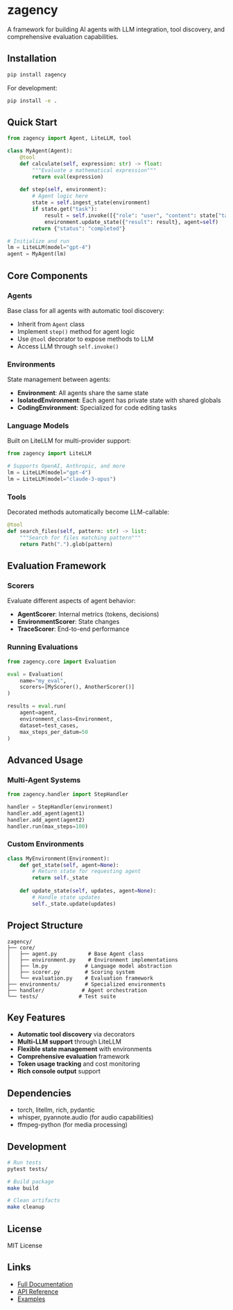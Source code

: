 # zagency

A framework for building AI agents with LLM integration, tool discovery, and comprehensive evaluation capabilities.

## Installation

```bash
pip install zagency
```

For development:
```bash
pip install -e .
```

## Quick Start

```python
from zagency import Agent, LiteLLM, tool

class MyAgent(Agent):
    @tool
    def calculate(self, expression: str) -> float:
        """Evaluate a mathematical expression"""
        return eval(expression)
    
    def step(self, environment):
        # Agent logic here
        state = self.ingest_state(environment)
        if state.get("task"):
            result = self.invoke([{"role": "user", "content": state["task"]}])
            environment.update_state({"result": result}, agent=self)
        return {"status": "completed"}

# Initialize and run
lm = LiteLLM(model="gpt-4")
agent = MyAgent(lm)
```

## Core Components

### Agents
Base class for all agents with automatic tool discovery:
- Inherit from `Agent` class
- Implement `step()` method for agent logic
- Use `@tool` decorator to expose methods to LLM
- Access LLM through `self.invoke()`

### Environments
State management between agents:
- **Environment**: All agents share the same state
- **IsolatedEnvironment**: Each agent has private state with shared globals
- **CodingEnvironment**: Specialized for code editing tasks

### Language Models
Built on LiteLLM for multi-provider support:
```python
from zagency import LiteLLM

# Supports OpenAI, Anthropic, and more
lm = LiteLLM(model="gpt-4")
lm = LiteLLM(model="claude-3-opus")
```

### Tools
Decorated methods automatically become LLM-callable:
```python
@tool
def search_files(self, pattern: str) -> list:
    """Search for files matching pattern"""
    return Path(".").glob(pattern)
```

## Evaluation Framework

### Scorers
Evaluate different aspects of agent behavior:
- **AgentScorer**: Internal metrics (tokens, decisions)
- **EnvironmentScorer**: State changes
- **TraceScorer**: End-to-end performance

### Running Evaluations
```python
from zagency.core import Evaluation

eval = Evaluation(
    name="my_eval",
    scorers=[MyScorer(), AnotherScorer()]
)

results = eval.run(
    agent=agent,
    environment_class=Environment,
    dataset=test_cases,
    max_steps_per_datum=50
)
```

## Advanced Usage

### Multi-Agent Systems
```python
from zagency.handler import StepHandler

handler = StepHandler(environment)
handler.add_agent(agent1)
handler.add_agent(agent2)
handler.run(max_steps=100)
```

### Custom Environments
```python
class MyEnvironment(Environment):
    def get_state(self, agent=None):
        # Return state for requesting agent
        return self._state
    
    def update_state(self, updates, agent=None):
        # Handle state updates
        self._state.update(updates)
```

## Project Structure

```
zagency/
├── core/
│   ├── agent.py          # Base Agent class
│   ├── environment.py    # Environment implementations
│   ├── lm.py            # Language model abstraction
│   ├── scorer.py        # Scoring system
│   └── evaluation.py    # Evaluation framework
├── environments/        # Specialized environments
├── handler/            # Agent orchestration
└── tests/             # Test suite
```

## Key Features

- **Automatic tool discovery** via decorators
- **Multi-LLM support** through LiteLLM
- **Flexible state management** with environments
- **Comprehensive evaluation** framework
- **Token usage tracking** and cost monitoring
- **Rich console output** support

## Dependencies

- torch, litellm, rich, pydantic
- whisper, pyannote.audio (for audio capabilities)
- ffmpeg-python (for media processing)

## Development

```bash
# Run tests
pytest tests/

# Build package
make build

# Clean artifacts
make cleanup
```

## License

MIT License

## Links

- [Full Documentation](NEW_FRAMEWORK.md)
- [API Reference](https://github.com/lowercaselabs/zagency)
- [Examples](https://github.com/lowercaselabs/zagency/examples)